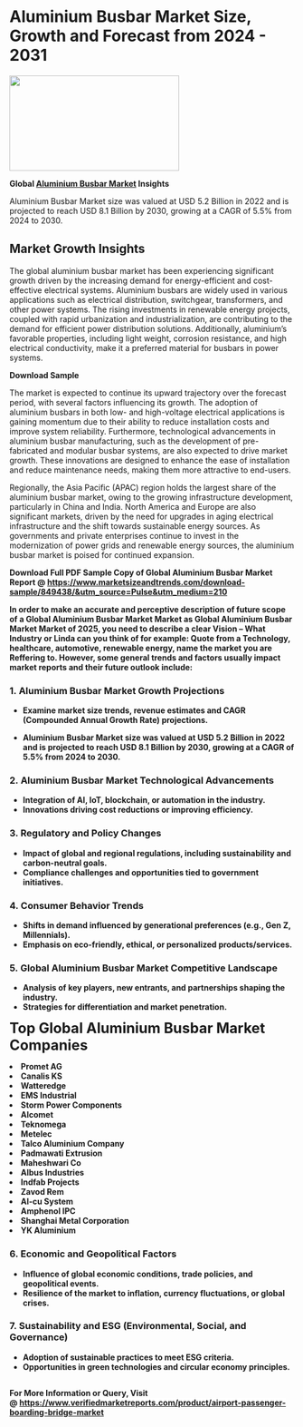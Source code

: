<H1>Aluminium Busbar Market Size, Growth and Forecast from 2024 - 2031</H1><img class="aligncenter size-medium wp-image-584254" src="https://thirdeyenews.in/wp-content/uploads/2024/09/Global-Market-Research-300x168.jpeg" alt="" width="300" height="168" /><p><strong>Global&nbsp;<a href="https://www.marketsizeandtrends.com/download-sample/849438/&amp;utm_source=Pulse&amp;utm_medium=210">Aluminium Busbar Market</a> Insights</strong></p><p>Aluminium Busbar Market size was valued at USD 5.2 Billion in 2022 and is projected to reach USD 8.1 Billion by 2030, growing at a CAGR of 5.5% from 2024 to 2030.</p><p><h2>Market Growth Insights</h2> <p>The global aluminium busbar market has been experiencing significant growth driven by the increasing demand for energy-efficient and cost-effective electrical systems. Aluminium busbars are widely used in various applications such as electrical distribution, switchgear, transformers, and other power systems. The rising investments in renewable energy projects, coupled with rapid urbanization and industrialization, are contributing to the demand for efficient power distribution solutions. Additionally, aluminium’s favorable properties, including light weight, corrosion resistance, and high electrical conductivity, make it a preferred material for busbars in power systems.</p> <p><strong>Download Sample</strong></p> <p>The market is expected to continue its upward trajectory over the forecast period, with several factors influencing its growth. The adoption of aluminium busbars in both low- and high-voltage electrical applications is gaining momentum due to their ability to reduce installation costs and improve system reliability. Furthermore, technological advancements in aluminium busbar manufacturing, such as the development of pre-fabricated and modular busbar systems, are also expected to drive market growth. These innovations are designed to enhance the ease of installation and reduce maintenance needs, making them more attractive to end-users.</p> <p>Regionally, the Asia Pacific (APAC) region holds the largest share of the aluminium busbar market, owing to the growing infrastructure development, particularly in China and India. North America and Europe are also significant markets, driven by the need for upgrades in aging electrical infrastructure and the shift towards sustainable energy sources. As governments and private enterprises continue to invest in the modernization of power grids and renewable energy sources, the aluminium busbar market is poised for continued expansion.</p> <p><strong></p><p><span class=""><strong>Download Full PDF Sample Copy of Global Aluminium Busbar Market Report</strong> @ <a href="https://www.marketsizeandtrends.com/download-sample/849438/&amp;utm_source=Pulse&amp;utm_medium=210" target="_blank">https://www.marketsizeandtrends.com/download-sample/849438/&amp;utm_source=Pulse&amp;utm_medium=210</a></span></p><p>In order to make an accurate and perceptive description of future scope of a Global&nbsp;Aluminium Busbar Market Market as Global&nbsp;Aluminium Busbar Market Market of 2025, you need to describe a clear Vision &ndash; What Industry or Linda can you think of for example: Quote from a Technology, healthcare, automotive, renewable energy, name the market you are Reffering to. However, some general trends and factors usually impact market reports and their future outlook include:</p><h3>1.&nbsp;<strong>Aluminium Busbar Market Growth Projections</strong></h3><ul><li>Examine market size trends, revenue estimates and CAGR (Compounded Annual Growth Rate) projections.</li><li><p>Aluminium Busbar Market size was valued at USD 5.2 Billion in 2022 and is projected to reach USD 8.1 Billion by 2030, growing at a CAGR of 5.5% from 2024 to 2030.</p></li></ul><h3>2.&nbsp;<strong>Aluminium Busbar Market Technological Advancements</strong></h3><ul><li>Integration of AI, IoT, blockchain, or automation in the industry.</li><li>Innovations driving cost reductions or improving efficiency.</li></ul><h3>3.&nbsp;<strong>Regulatory and Policy Changes</strong></h3><ul><li>Impact of global and regional regulations, including sustainability and carbon-neutral goals.</li><li>Compliance challenges and opportunities tied to government initiatives.</li></ul><h3>4.&nbsp;<strong>Consumer Behavior Trends</strong></h3><ul><li>Shifts in demand influenced by generational preferences (e.g., Gen Z, Millennials).</li><li>Emphasis on eco-friendly, ethical, or personalized products/services.</li></ul><h3>5.&nbsp;<strong>Global Aluminium Busbar Market Competitive Landscape</strong></h3><ul><li>Analysis of key players, new entrants, and partnerships shaping the industry.</li><li>Strategies for differentiation and market penetration.</li></ul><p data-pm-slice="1 1 []"><span style="color: inherit; font-family: inherit; font-size: 25px;">Top Global Aluminium Busbar Market Companies</span></p><div class="" data-test-id=""><p><li>Promet AG</li><li> Canalis KS</li><li> Watteredge</li><li> EMS Industrial</li><li> Storm Power Components</li><li> Alcomet</li><li> Teknomega</li><li> Metelec</li><li> Talco Aluminium Company</li><li> Padmawati Extrusion</li><li> Maheshwari Co</li><li> Albus Industries</li><li> Indfab Projects</li><li> Zavod Rem</li><li> Al-cu System</li><li> Amphenol IPC</li><li> Shanghai Metal Corporation</li><li> YK Aluminium</li></p></div><h3>6.&nbsp;<strong>Economic and Geopolitical Factors</strong></h3><ul><li>Influence of global economic conditions, trade policies, and geopolitical events.</li><li>Resilience of the market to inflation, currency fluctuations, or global crises.</li></ul><h3>7.&nbsp;<strong>Sustainability and ESG (Environmental, Social, and Governance)</strong></h3><ul><li>Adoption of sustainable practices to meet ESG criteria.</li><li>Opportunities in green technologies and circular economy principles.</li></ul><h2><strong style="font-size: 14px;">For More Information or Query, Visit @&nbsp;</strong><a style="background-color: #ffffff; font-size: 14px;" href="https://www.marketsizeandtrends.com/report/aluminium-busbar-market/" target="_blank">https://www.verifiedmarketreports.com/product/airport-passenger-boarding-bridge-market</a></h2>
